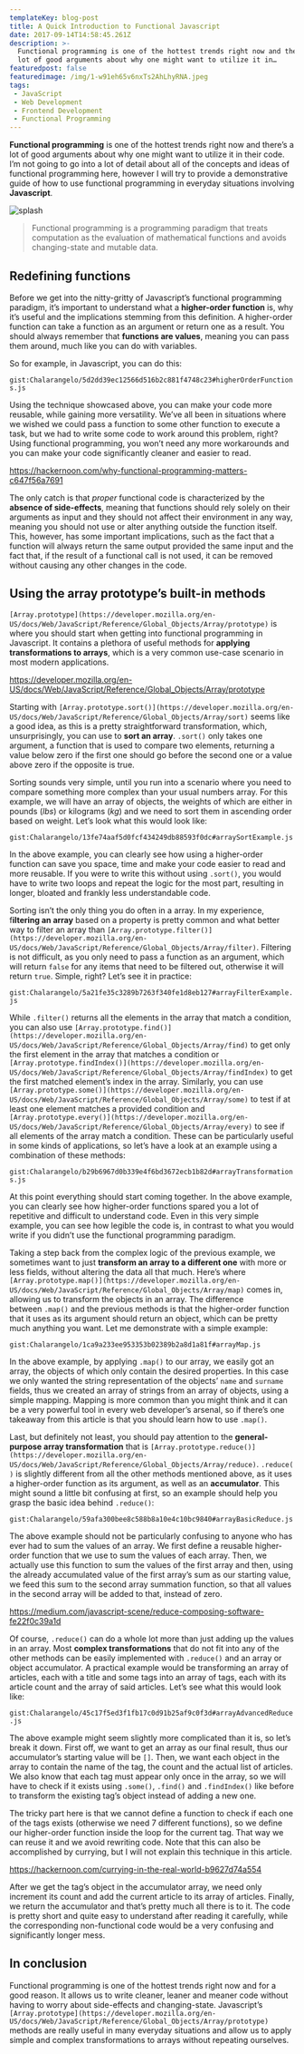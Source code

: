 ```yaml
---
templateKey: blog-post
title: A Quick Introduction to Functional Javascript
date: 2017-09-14T14:58:45.261Z
description: >-
  Functional programming is one of the hottest trends right now and there’s a
  lot of good arguments about why one might want to utilize it in…
featuredpost: false
featuredimage: /img/1-w91eh65v6nxTs2AhLhyRNA.jpeg
tags:
 - JavaScript
 - Web Development
 - Frontend Development
 - Functional Programming
---
```


**Functional programming** is one of the hottest trends right now and there’s a lot of good arguments about why one might want to utilize it in their code. I’m not going to go into a lot of detail about all of the concepts and ideas of functional programming here, however I will try to provide a demonstrative guide of how to use functional programming in everyday situations involving **Javascript**.

![splash](/img/1-w91eh65v6nxTs2AhLhyRNA.jpeg)

> Functional programming is a programming paradigm that treats computation as the evaluation of mathematical functions and avoids changing-state and mutable data.

## Redefining functions

Before we get into the nitty-gritty of Javascript’s functional programming paradigm, it’s important to understand what a **higher-order function** is, why it’s useful and the implications stemming from this definition. A higher-order function can take a function as an argument or return one as a result. You should always remember that **functions are values**, meaning you can pass them around, much like you can do with variables.

So for example, in Javascript, you can do this:

`gist:Chalarangelo/5d2dd39ec12566d516b2c881f4748c23#higherOrderFunctions.js`

Using the technique showcased above, you can make your code more reusable, while gaining more versatility. We’ve all been in situations where we wished we could pass a function to some other function to execute a task, but we had to write some code to work around this problem, right? Using functional programming, you won’t need any more workarounds and you can make your code significantly cleaner and easier to read.

https://hackernoon.com/why-functional-programming-matters-c647f56a7691

The only catch is that _proper_ functional code is characterized by the **absence of side-effects**, meaning that functions should rely solely on their arguments as input and they should not affect their environment in any way, meaning you should not use or alter anything outside the function itself. This, however, has some important implications, such as the fact that a function will always return the same output provided the same input and the fact that, if the result of a functional call is not used, it can be removed without causing any other changes in the code.

## Using the array prototype’s built-in methods

`[Array.prototype](https://developer.mozilla.org/en-US/docs/Web/JavaScript/Reference/Global_Objects/Array/prototype)` is where you should start when getting into functional programming in Javascript. It contains a plethora of useful methods for **applying transformations to arrays**, which is a very common use-case scenario in most modern applications.

https://developer.mozilla.org/en-US/docs/Web/JavaScript/Reference/Global_Objects/Array/prototype

Starting with `[Array.prototype.sort()](https://developer.mozilla.org/en-US/docs/Web/JavaScript/Reference/Global_Objects/Array/sort)` seems like a good idea, as this is a pretty straightforward transformation, which, unsurprisingly, you can use to **sort an array**. `.sort()` only takes one argument, a function that is used to compare two elements, returning a value below zero if the first one should go before the second one or a value above zero if the opposite is true.

Sorting sounds very simple, until you run into a scenario where you need to compare something more complex than your usual numbers array. For this example, we will have an array of objects, the weights of which are either in pounds (_lbs_) or kilograms (_kg_) and we need to sort them in ascending order based on weight. Let’s look what this would look like:

`gist:Chalarangelo/13fe74aaf5d0fcf434249db88593f0dc#arraySortExample.js`

In the above example, you can clearly see how using a higher-order function can save you space, time and make your code easier to read and more reusable. If you were to write this without using `.sort()`, you would have to write two loops and repeat the logic for the most part, resulting in longer, bloated and frankly less understandable code.

Sorting isn’t the only thing you do often in a array. In my experience, f**iltering an array** based on a property is pretty common and what better way to filter an array than `[Array.prototype.filter()](https://developer.mozilla.org/en-US/docs/Web/JavaScript/Reference/Global_Objects/Array/filter)`. Filtering is not difficult, as you only need to pass a function as an argument, which will return `false` for any items that need to be filtered out, otherwise it will return `true`. Simple, right? Let’s see it in practice:

`gist:Chalarangelo/5a21fe35c3289b7263f340fe1d8eb127#arrayFilterExample.js`

While `.filter()` returns all the elements in the array that match a condition, you can also use `[Array.prototype.find()](https://developer.mozilla.org/en-US/docs/Web/JavaScript/Reference/Global_Objects/Array/find)` to get only the first element in the array that matches a condition or `[Array.prototype.findIndex()](https://developer.mozilla.org/en-US/docs/Web/JavaScript/Reference/Global_Objects/Array/findIndex)` to get the first matched element’s index in the array. Similarly, you can use `[Array.prototype.some()](https://developer.mozilla.org/en-US/docs/Web/JavaScript/Reference/Global_Objects/Array/some)` to test if at least one element matches a provided condition and `[Array.prototype.every()](https://developer.mozilla.org/en-US/docs/Web/JavaScript/Reference/Global_Objects/Array/every)` to see if all elements of the array match a condition. These can be particularly useful in some kinds of applications, so let’s have a look at an example using a combination of these methods:

`gist:Chalarangelo/b29b6967d0b339e4f6bd3672ecb1b82d#arrayTransformations.js`

At this point everything should start coming together. In the above example, you can clearly see how higher-order functions spared you a lot of repetitive and difficult to understand code. Even in this very simple example, you can see how legible the code is, in contrast to what you would write if you didn’t use the functional programming paradigm.

Taking a step back from the complex logic of the previous example, we sometimes want to just **transform an array to a different one** with more or less fields, without altering the data all that much. Here’s where `[Array.prototype.map()](https://developer.mozilla.org/en-US/docs/Web/JavaScript/Reference/Global_Objects/Array/map)` comes in, allowing us to transform the objects in an array. The difference between `.map()` and the previous methods is that the higher-order function that it uses as its argument should return an object, which can be pretty much anything you want. Let me demonstrate with a simple example:

`gist:Chalarangelo/1ca9a233ee953353b02389b2a8d1a81f#arrayMap.js`

In the above example, by applying `.map()` to our array, we easily got an array, the objects of which only contain the desired properties. In this case we only wanted the string representation of the objects’ `name` and `surname` fields, thus we created an array of strings from an array of objects, using a simple mapping. Mapping is more common than you might think and it can be a very powerful tool in every web developer’s arsenal, so if there’s one takeaway from this article is that you should learn how to use `.map()`.

Last, but definitely not least, you should pay attention to the **general-purpose array transformation** that is `[Array.prototype.reduce()](https://developer.mozilla.org/en-US/docs/Web/JavaScript/Reference/Global_Objects/Array/reduce)`. `.reduce()` is slightly different from all the other methods mentioned above, as it uses a higher-order function as its argument, as well as an **accumulator**. This might sound a little bit confusing at first, so an example should help you grasp the basic idea behind `.reduce()`:

`gist:Chalarangelo/59afa300bee8c588b8a10e4c10bc9840#arrayBasicReduce.js`

The above example should not be particularly confusing to anyone who has ever had to sum the values of an array. We first define a reusable higher-order function that we use to sum the values of each array. Then, we actually use this function to sum the values of the first array and then, using the already accumulated value of the first array’s sum as our starting value, we feed this sum to the second array summation function, so that all values in the second array will be added to that, instead of zero.

https://medium.com/javascript-scene/reduce-composing-software-fe22f0c39a1d

Of course, `.reduce()` can do a whole lot more than just adding up the values in an array. Most **complex transformations** that do not fit into any of the other methods can be easily implemented with `.reduce()` and an array or object accumulator. A practical example would be transforming an array of articles, each with a title and some tags into an array of tags, each with its article count and the array of said articles. Let’s see what this would look like:

`gist:Chalarangelo/45c17f5ed3f1fb17c0d91b25af9c0f3d#arrayAdvancedReduce.js`

The above example might seem slightly more complicated than it is, so let’s break it down. First off, we want to get an array as our final result, thus our accumulator’s starting value will be `[]`. Then, we want each object in the array to contain the name of the tag, the count and the actual list of articles. We also know that each tag must appear only once in the array, so we will have to check if it exists using `.some()`, `.find()` and `.findIndex()` like before to transform the existing tag’s object instead of adding a new one.

The tricky part here is that we cannot define a function to check if each one of the tags exists (otherwise we need 7 different functions), so we define our higher-order function inside the loop for the current tag. That way we can reuse it and we avoid rewriting code. Note that this can also be accomplished by currying, but I will not explain this technique in this article.

https://hackernoon.com/currying-in-the-real-world-b9627d74a554

After we get the tag’s object in the accumulator array, we need only increment its count and add the current article to its array of articles. Finally, we return the accumulator and that’s pretty much all there is to it. The code is pretty short and quite easy to understand after reading it carefully, while the corresponding non-functional code would be a very confusing and significantly longer mess.

## In conclusion

Functional programming is one of the hottest trends right now and for a good reason. It allows us to write cleaner, leaner and meaner code without having to worry about side-effects and changing-state. Javascript’s `[Array.prototype](https://developer.mozilla.org/en-US/docs/Web/JavaScript/Reference/Global_Objects/Array/prototype)` methods are really useful in many everyday situations and allow us to apply simple and complex transformations to arrays without repeating ourselves.